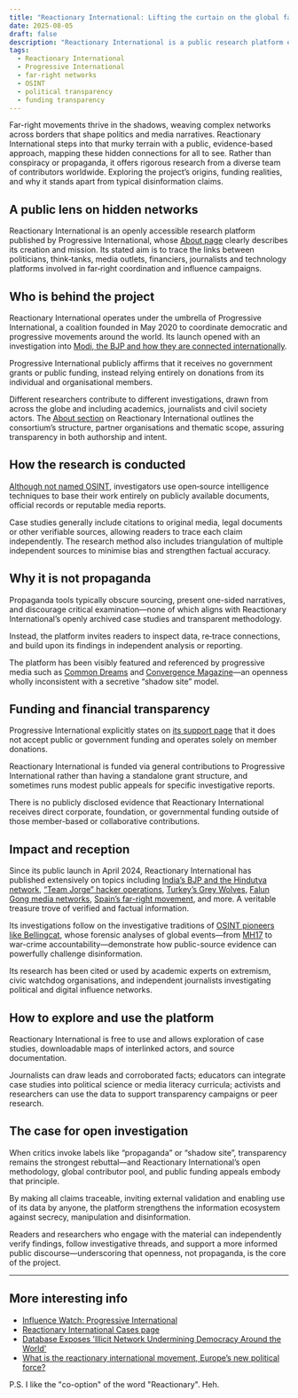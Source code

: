 ```yaml
---
title: "Reactionary International: Lifting the curtain on the global far right"
date: 2025-08-05
draft: false
description: "Reactionary International is a public research platform exposing global far‑right networks through open‑source intelligence. I examine its origins, funding, and methodology, dismantling claims of propaganda (by the far-right of course) with verifiable sources."
tags:
  - Reactionary International
  - Progressive International
  - far-right networks
  - OSINT
  - political transparency
  - funding transparency
---
```


Far-right movements thrive in the shadows, weaving complex networks across borders that shape politics and media 
narratives. Reactionary International steps into that murky terrain with a public, evidence-based approach, mapping 
these hidden connections for all to see. Rather than conspiracy or propaganda, it offers rigorous research from a 
diverse team of contributors worldwide. Exploring the project’s origins, funding realities, and why it 
stands apart from typical disinformation claims.

## A public lens on hidden networks

Reactionary International is an openly accessible research platform published by Progressive International, whose 
[About page](https://reactionary.international/about/en/) clearly describes its creation and mission. Its stated aim 
is to trace the links between politicians, think‑tanks, media outlets, financiers, journalists and technology 
platforms involved in far‑right coordination and influence campaigns.

## Who is behind the project

Reactionary International operates under the umbrella of Progressive International, a coalition founded in May 2020 
to coordinate democratic and progressive movements around the world. Its launch opened with an investigation into 
[Modi, the BJP and how they are connected internationally](https://progressive.international/wire/2024-04-19-pi-briefing-no-16-in-india-and-beyond-meet-the-reactionary-international/en).

Progressive International publicly affirms that it receives no government grants or public funding, instead relying 
entirely on donations from its individual and organisational members.

Different researchers contribute to different investigations, drawn from across the globe and including academics, 
journalists and civil society actors. The [About section](https://reactionary.international/about/en/) on Reactionary 
International outlines the consortium’s structure, partner organisations and thematic scope, assuring transparency 
in both authorship and intent.

## How the research is conducted

[Although not named OSINT](https://shadowdragon.io/blog/osint-techniques/), 
investigators use open‑source intelligence techniques to base their work entirely on publicly available documents, 
official records or reputable media reports.

Case studies generally include citations to original media, legal documents or other verifiable sources, allowing 
readers to trace each claim independently. The research method also includes triangulation of multiple independent 
sources to minimise bias and strengthen factual accuracy.

## Why it is not propaganda

Propaganda tools typically obscure sourcing, present one-sided narratives, and discourage critical examination—none 
of which aligns with Reactionary International’s openly archived case studies and transparent methodology.

Instead, the platform invites readers to inspect data, re‑trace connections, and build upon its findings in 
independent analysis or reporting.

The platform has been visibly featured and referenced by progressive media such as [Common Dreams](https://www.commondreams.org) 
and [Convergence Magazine](https://convergencemag.com/)—an openness wholly inconsistent with a secretive 
“shadow site” model.

## Funding and financial transparency

Progressive International explicitly states on [its support page](https://progressive.international/support/) that it 
does not accept public or government funding and operates solely on member donations.

Reactionary International is funded via general contributions to Progressive International rather than having a 
standalone grant structure, and sometimes runs modest public appeals for specific investigative reports.

There is no publicly disclosed evidence that Reactionary International receives direct corporate, foundation, or 
governmental funding outside of those member-based or collaborative contributions.

## Impact and reception

Since its public launch in April 2024, Reactionary International has published extensively on topics including 
[India’s BJP and the Hindutva network](https://reactionary.international/cases/global-hindutva/en/), 
[“Team Jorge” hacker operations](https://reactionary.international/investigations/disinformation-industry/en/), 
[Turkey’s Grey Wolves](https://reactionary.international/cases/turkey/en/), 
[Falun Gong media networks](https://reactionary.international/cases/immolations-extraterrestrials-and-anti-communism-the-falun-gong/en/), 
[Spain’s far-right movement](https://reactionary.international/cases/spain/en/), and more. A veritable treasure trove 
of verified and factual information.

Its investigations follow on the investigative traditions of 
[OSINT pioneers like Bellingcat](https://www.bellingcat.com/resources/articles/2016/07/14/a-brief-history-of-open-source-intelligence/), 
whose forensic analyses of global events—from [MH17](https://www.wired.com/story/iran-plane-crash-news/) to war-crime 
accountability—demonstrate how public-source evidence can powerfully challenge disinformation.

Its research has been cited or used by academic experts on extremism, civic watchdog organisations, and independent 
journalists investigating political and digital influence networks.

## How to explore and use the platform

Reactionary International is free to use and allows exploration of case studies, downloadable maps of interlinked 
actors, and source documentation.

Journalists can draw leads and corroborated facts; educators can integrate case studies into political science or 
media literacy curricula; activists and researchers can use the data to support transparency campaigns or peer research.

## The case for open investigation

When critics invoke labels like “propaganda” or “shadow site”, transparency remains the strongest rebuttal—and 
Reactionary International’s open methodology, global contributor pool, and public funding appeals embody that 
principle.

By making all claims traceable, inviting external validation and enabling use of its data by anyone, the 
platform strengthens the information ecosystem against secrecy, manipulation and disinformation.

Readers and researchers who engage with the material can independently verify findings, follow investigative threads, 
and support a more informed public discourse—underscoring that openness, not propaganda, is the core of the project.

---

## More interesting info

* [Influence Watch: Progressive International](https://www.influencewatch.org/organization/progressive-international/)
* [Reactionary International Cases page](https://reactionary.international/cases/)
* [Database Exposes 'Illicit Network Undermining Democracy Around the World'](https://www.commondreams.org/news/progressive-international-reactionaries)
* [What is the reactionary international movement, Europe’s new political force?](https://www.irishtimes.com/opinion/2025/04/17/what-is-the-reactionary-international-movement-europes-new-political-force/)

P.S. I like the "co-option" of the word "Reactionary". Heh.